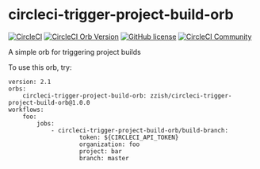 # circleci-trigger-project-build-orb

[![CircleCI](https://circleci.com/gh/zzish/circleci-trigger-project-build-orb.svg?style=svg)](https://circleci.com/gh/zzish/circleci-trigger-project-build-orb) [![CircleCI Orb Version](https://img.shields.io/badge/endpoint.svg?url=https://badges.circleci.io/orb/zzish/circleci-trigger-project-build-orb)](https://circleci.com/orbs/registry/orb/orb/zzish/circleci-trigger-project-build-orb) [![GitHub license](https://img.shields.io/badge/license-MIT-blue.svg)](https://raw.githubusercontent.com/zzish/circleci-trigger-project-build-orb/master/LICENSE) [![CircleCI Community](https://img.shields.io/badge/community-CircleCI%20Discuss-343434.svg)](https://discuss.circleci.com/c/ecosystem/orbs)

A simple orb for triggering project builds

To use this orb, try:

```
version: 2.1
orbs:
    circleci-trigger-project-build-orb: zzish/circleci-trigger-project-build-orb@1.0.0
workflows:
    foo:
        jobs:
            - circleci-trigger-project-build-orb/build-branch:
                    token: ${CIRCLECI_API_TOKEN}
                    organization: foo
                    project: bar
                    branch: master
```
